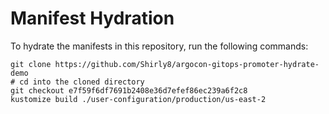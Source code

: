 # Manifest Hydration

To hydrate the manifests in this repository, run the following commands:

```shell
git clone https://github.com/Shirly8/argocon-gitops-promoter-hydrate-demo
# cd into the cloned directory
git checkout e7f59f6df7691b2408e36d7efef86ec239a6f2c8
kustomize build ./user-configuration/production/us-east-2
```

